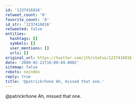 ```yaml
---
id: '1237416816'
retweet_count: '0'
favorite_count: '0'
id_str: '1237416816'
retweeted: false
entities:
  hashtags: []
  symbols: []
  user_mentions: []
  urls: []
original_url: https://twitter.com/jth/status/1237416816
date: '2009-02-22T16:00:49.000Z'
sitemap: false
robots: noindex
reply: true
title: '@patrickrhone Ah, missed that one.'
---
```


@patrickrhone Ah, missed that one.
